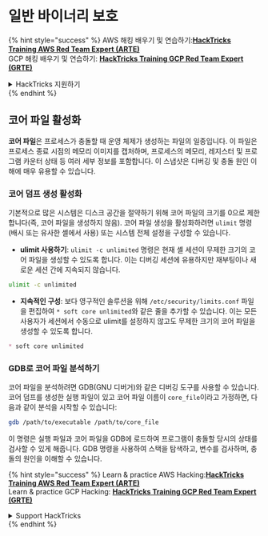 # 일반 바이너리 보호

{% hint style="success" %}
AWS 해킹 배우기 및 연습하기:<img src="/.gitbook/assets/arte.png" alt="" data-size="line">[**HackTricks Training AWS Red Team Expert (ARTE)**](https://training.hacktricks.xyz/courses/arte)<img src="/.gitbook/assets/arte.png" alt="" data-size="line">\
GCP 해킹 배우기 및 연습하기: <img src="/.gitbook/assets/grte.png" alt="" data-size="line">[**HackTricks Training GCP Red Team Expert (GRTE)**<img src="/.gitbook/assets/grte.png" alt="" data-size="line">](https://training.hacktricks.xyz/courses/grte)

<details>

<summary>HackTricks 지원하기</summary>

* [**구독 계획**](https://github.com/sponsors/carlospolop) 확인하기!
* **💬 [**Discord 그룹**](https://discord.gg/hRep4RUj7f) 또는 [**텔레그램 그룹**](https://t.me/peass)에 참여하거나 **Twitter** 🐦 [**@hacktricks\_live**](https://twitter.com/hacktricks\_live)**를 팔로우하세요.**
* **[**HackTricks**](https://github.com/carlospolop/hacktricks) 및 [**HackTricks Cloud**](https://github.com/carlospolop/hacktricks-cloud) 깃허브 리포지토리에 PR을 제출하여 해킹 트릭을 공유하세요.**

</details>
{% endhint %}

## 코어 파일 활성화

**코어 파일**은 프로세스가 충돌할 때 운영 체제가 생성하는 파일의 일종입니다. 이 파일은 프로세스 종료 시점의 메모리 이미지를 캡처하며, 프로세스의 메모리, 레지스터 및 프로그램 카운터 상태 등 여러 세부 정보를 포함합니다. 이 스냅샷은 디버깅 및 충돌 원인 이해에 매우 유용할 수 있습니다.

### **코어 덤프 생성 활성화**

기본적으로 많은 시스템은 디스크 공간을 절약하기 위해 코어 파일의 크기를 0으로 제한합니다(즉, 코어 파일을 생성하지 않음). 코어 파일 생성을 활성화하려면 `ulimit` 명령(배시 또는 유사한 셸에서 사용) 또는 시스템 전체 설정을 구성할 수 있습니다.

* **ulimit 사용하기**: `ulimit -c unlimited` 명령은 현재 셸 세션이 무제한 크기의 코어 파일을 생성할 수 있도록 합니다. 이는 디버깅 세션에 유용하지만 재부팅이나 새로운 세션 간에 지속되지 않습니다.
```bash
ulimit -c unlimited
```
* **지속적인 구성**: 보다 영구적인 솔루션을 위해 `/etc/security/limits.conf` 파일을 편집하여 `* soft core unlimited`와 같은 줄을 추가할 수 있습니다. 이는 모든 사용자가 세션에서 수동으로 ulimit를 설정하지 않고도 무제한 크기의 코어 파일을 생성할 수 있도록 합니다.
```markdown
* soft core unlimited
```
### **GDB로 코어 파일 분석하기**

코어 파일을 분석하려면 GDB(GNU 디버거)와 같은 디버깅 도구를 사용할 수 있습니다. 코어 덤프를 생성한 실행 파일이 있고 코어 파일 이름이 `core_file`이라고 가정하면, 다음과 같이 분석을 시작할 수 있습니다:
```bash
gdb /path/to/executable /path/to/core_file
```
이 명령은 실행 파일과 코어 파일을 GDB에 로드하여 프로그램이 충돌할 당시의 상태를 검사할 수 있게 해줍니다. GDB 명령을 사용하여 스택을 탐색하고, 변수를 검사하며, 충돌의 원인을 이해할 수 있습니다.

{% hint style="success" %}
Learn & practice AWS Hacking:<img src="/.gitbook/assets/arte.png" alt="" data-size="line">[**HackTricks Training AWS Red Team Expert (ARTE)**](https://training.hacktricks.xyz/courses/arte)<img src="/.gitbook/assets/arte.png" alt="" data-size="line">\
Learn & practice GCP Hacking: <img src="/.gitbook/assets/grte.png" alt="" data-size="line">[**HackTricks Training GCP Red Team Expert (GRTE)**<img src="/.gitbook/assets/grte.png" alt="" data-size="line">](https://training.hacktricks.xyz/courses/grte)

<details>

<summary>Support HackTricks</summary>

* Check the [**subscription plans**](https://github.com/sponsors/carlospolop)!
* **Join the** 💬 [**Discord group**](https://discord.gg/hRep4RUj7f) or the [**telegram group**](https://t.me/peass) or **follow** us on **Twitter** 🐦 [**@hacktricks\_live**](https://twitter.com/hacktricks\_live)**.**
* **Share hacking tricks by submitting PRs to the** [**HackTricks**](https://github.com/carlospolop/hacktricks) and [**HackTricks Cloud**](https://github.com/carlospolop/hacktricks-cloud) github repos.

</details>
{% endhint %}
